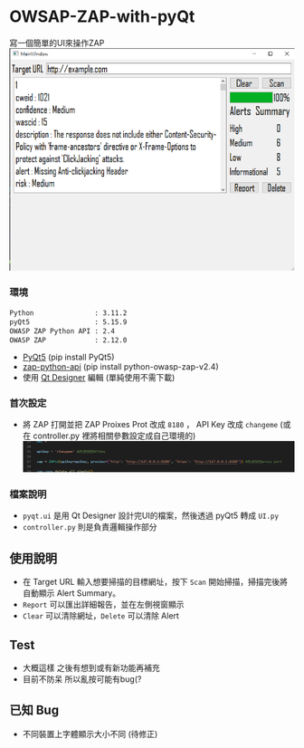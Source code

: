 # OWSAP-ZAP-with-pyQt
寫一個簡單的UI來操作ZAP  
![UI img](https://github.com/Dino65535/OWSAP-ZAP-with-pyQt/blob/eb5dad03339d14adc081e34e7412490b1953abc0/img/UI.png "UI")

### 環境
    Python               : 3.11.2
    pyQt5                : 5.15.9
    OWASP ZAP Python API : 2.4
    OWASP ZAP            : 2.12.0
* [PyQt5](https://pypi.org/project/PyQt5/) (pip install PyQt5)
* [zap-python-api](https://github.com/zaproxy/zap-api-python) (pip install python-owasp-zap-v2.4)
* 使用 [Qt Designer](https://build-system.fman.io/qt-designer-download) 編輯 (單純使用不需下載)

### 首次設定
* 將 ZAP 打開並把 ZAP Proixes Prot 改成 `8180` ， API Key 改成 `changeme` (或在 controller.py 裡將相關參數設定成自己環境的)
![Config img](https://github.com/Dino65535/OWSAP-ZAP-with-pyQt/blob/eb5dad03339d14adc081e34e7412490b1953abc0/img/config.png "Config")

### 檔案說明
* `pyqt.ui` 是用 Qt Designer 設計完UI的檔案，然後透過 pyQt5 轉成 `UI.py`
* `controller.py` 則是負責邏輯操作部分

## 使用說明
* 在 Target URL 輸入想要掃描的目標網址，按下 `Scan` 開始掃描，掃描完後將自動顯示 Alert Summary。
* `Report` 可以匯出詳細報告，並在左側視窗顯示
* `Clear` 可以清除網址，`Delete` 可以清除 Alert

## Test
* 大概這樣 之後有想到或有新功能再補充
* 目前不防呆 所以亂按可能有bug(?

## 已知 Bug
* 不同裝置上字體顯示大小不同 (待修正)
